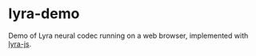 # lyra-demo
Demo of Lyra neural codec running on a web browser, implemented with [lyra-js](https://www.npmjs.com/package/lyra-codec).
